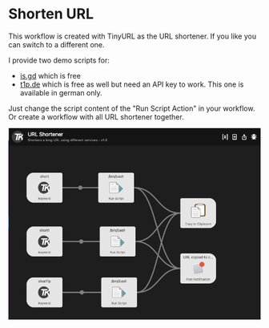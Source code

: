 # Shorten URL
This workflow is created with TinyURL as the URL shortener. If you like you can switch to a different one.

I provide two demo scripts for:
  * [is.gd](https://is.gd) which is free
  * [t1p.de](https://www.t1p.de) which is free as well but need an API key to work. This one is available in german only.

Just change the script content of the "Run Script Action" in your workflow. Or create a workflow with all URL shortener together.

![](../images/Alfred06.png)
